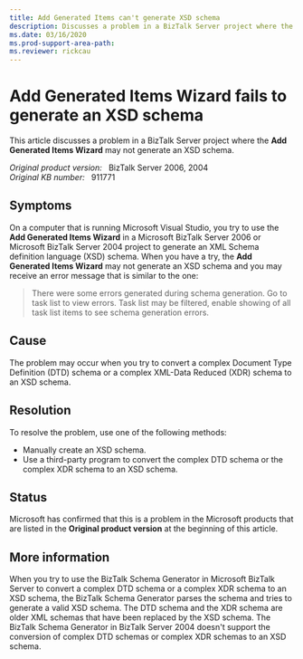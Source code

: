 ```yaml
---
title: Add Generated Items can't generate XSD schema
description: Discusses a problem in a BizTalk Server project where the Add Generated Items Wizard fails to generate an XSD schema and you may receive an error message.
ms.date: 03/16/2020
ms.prod-support-area-path: 
ms.reviewer: rickcau
---
```

# Add Generated Items Wizard fails to generate an XSD schema

This article discusses a problem in a BizTalk Server project where the **Add Generated Items Wizard** may not generate an XSD schema.

_Original product version:_ &nbsp; BizTalk Server 2006, 2004  
_Original KB number:_ &nbsp; 911771

## Symptoms

On a computer that is running Microsoft Visual Studio, you try to use the **Add Generated Items Wizard** in a Microsoft BizTalk Server 2006 or Microsoft BizTalk Server 2004 project to generate an XML Schema definition language (XSD) schema. When you have a try, the **Add Generated Items Wizard** may not generate an XSD schema and you may receive an error message that is similar to the one:

> There were some errors generated during schema generation. Go to task list to view errors. Task list may be filtered, enable showing of all task list items to see schema generation errors.

## Cause

The problem may occur when you try to convert a complex Document Type Definition (DTD) schema or a complex XML-Data Reduced (XDR) schema to an XSD schema.

## Resolution

To resolve the problem, use one of the following methods:

- Manually create an XSD schema.
- Use a third-party program to convert the complex DTD schema or the complex XDR schema to an XSD schema.

## Status

Microsoft has confirmed that this is a problem in the Microsoft products that are listed in the **Original product version** at the beginning of this article.

## More information

When you try to use the BizTalk Schema Generator in Microsoft BizTalk Server to convert a complex DTD schema or a complex XDR schema to an XSD schema, the BizTalk Schema Generator parses the schema and tries to generate a valid XSD schema. The DTD schema and the XDR schema are older XML schemas that have been replaced by the XSD schema. The BizTalk Schema Generator in BizTalk Server 2004 doesn't support the conversion of complex DTD schemas or complex XDR schemas to an XSD schema.
